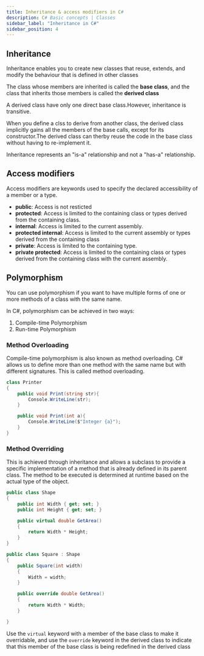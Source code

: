 ```yaml
---
title: Inheritance & access modifiers in C#
description: C# Basic concepts | Classes
sidebar_label: "Inheritance in C#"
sidebar_position: 4
---
```


## Inheritance

Inheritance enables you to create new classes that reuse, extends, and modify the behaviour that is defined in other classes

The class whose members are inherited is called the **base class**, and the class that inherits those members is called the **derived class**

A derived class have only one direct base class.However, inheritance is transitive.

When you define a clss to derive from another class, the derived class implicitly gains all the members of the base calls, except for its constructor.The derived class can therby reuse the code in the base class without having to re-implement it.

Inheritance represents an "is-a" relationship and not a "has-a" relationship.

## Access modifiers

Access modifiers are keywords used to specify the declared accessibility of a member or a type.

- **public**: Access is not resticted
- **protected**: Access is limited to the containing class or types derived from the containing class.
- **internal**: Access is limited to the current assembly.
- **protected internal**: Access is limited to the current assembly or types derived from the containing class
- **private**: Access is limited to the containing type.
- **private protected**: Access is limited to the containing class or types derived from the containing class with the current assembly.

## Polymorphism

You can use polymorphism if you want to have multiple forms of one or more methods of a class with the same name.

In C#, polymorphism can be achieved in two ways:

1. Compile-time Polymorphism
2. Run-time Polymorphism

### Method Overloading

Compile-time polymorphism is also known as method overloading. C# allows us to define more than one method with the same name but with different signatures. This is called method overloading.

```csharp
class Printer
{
    public void Print(string str){
        Console.WriteLine(str);
    }

    public void Print(int a){
        Console.WriteLine($"Integer {a}");
    }
}
```

### Method Overriding

This is achieved through inheritance and allows a subclass to provide a specific implementation of a method that is already defined in its parent class. The method to be executed is determined at runtime based on the actual type of the object.

```csharp
public class Shape
{
    public int Width { get; set; }
    public int Height { get; set; }

    public virtual double GetArea()
    {
        return Width * Height;
    }
}

public class Square : Shape
{
    public Square(int width)
    {
        Width = width;
    }

    public override double GetArea()
    {
        return Width * Width;
    }

}

```

Use the `virtual` keyword with a member of the base class to make it overridable, and use the `override` keyword in the derived class to indicate that this member of the base class is being redefined in the derived class

